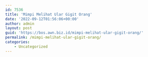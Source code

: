 ```yaml
---
id: 7536
title: 'Mimpi Melihat Ular Gigit Orang'
date: '2022-09-12T01:56:06+00:00'
author: admin
layout: post
guid: 'https://bos.awn.biz.id/mimpi-melihat-ular-gigit-orang/'
permalink: /mimpi-melihat-ular-gigit-orang/
categories:
    - Uncategorized
---
```


